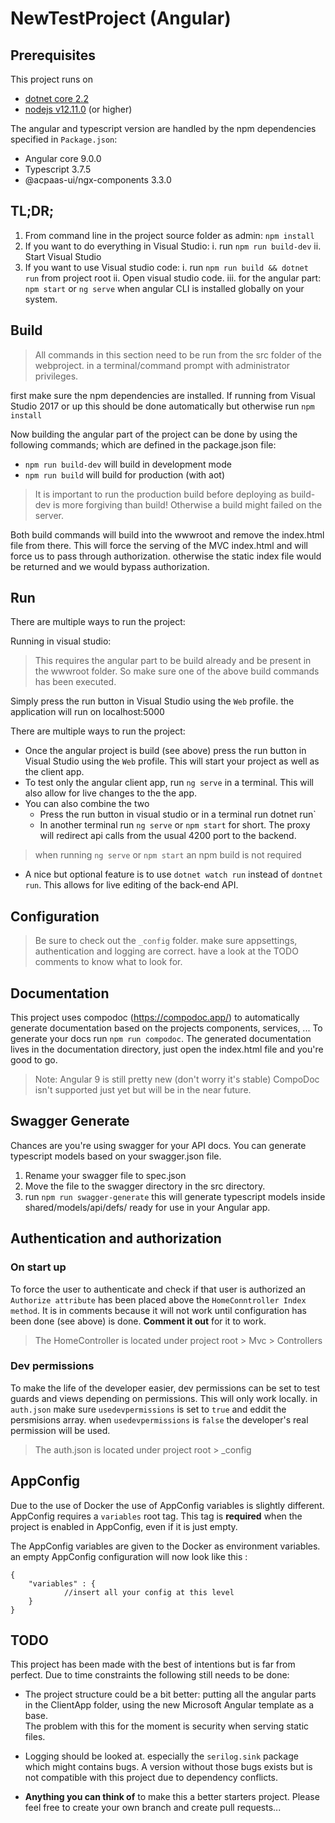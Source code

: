 # NewTestProject (Angular)

## Prerequisites
This project runs on
* [dotnet core 2.2](https://www.microsoft.com/net/download/core)
* [nodejs v12.11.0](https://nodejs.org/en/download/)  (or higher)

The angular and typescript version are handled by the npm dependencies specified in `Package.json`:
* Angular core 9.0.0
* Typescript 3.7.5
* @acpaas-ui/ngx-components 3.3.0

## TL;DR;

 1. From command line in the project source folder as admin: `npm install` 
 2. If you want to do everything in Visual Studio:
	i. run `npm run build-dev`
	ii.  Start Visual Studio 
3. If you want to use Visual studio code:
    i. run `npm run build && dotnet run` from project root
    ii. Open visual studio code.
    iii. for the angular part: `npm start` or `ng serve` when angular CLI is installed globally on your system.

## Build

> All commands in this section need to be run from the src folder of the webproject.
>in a terminal/command prompt with administrator privileges.

first make sure the npm dependencies are installed.
If running from Visual Studio 2017 or up this should be done automatically but otherwise run
`npm install`

Now building the angular part of the project can be done by using the following commands; which are defined in the package.json file:

 - `npm run build-dev` will build in development mode
 - `npm run build` will build for production (with aot)

> It is important to run the production build before deploying as build-dev is more forgiving than build!  Otherwise a build might failed on the server.

Both build commands will build into the wwwroot and remove the index.html file from there.
This will force the serving of the MVC index.html and will force us to pass through authorization.  otherwise the static index file would be returned and we would bypass authorization.

## Run

There are multiple ways to run the project:

Running in visual studio:

>This requires the angular part to be build already and be present in the wwwroot folder. So make sure one of the above build commands has been executed.

Simply press the run button in Visual Studio  using the `Web` profile.
the application will run on localhost:5000



There are multiple ways to run the project:
*  Once the angular project is build (see above) press the run button in Visual Studio  using the `Web` profile.
		This will start your project as well as the client app.		
* To test only the angular client app, run `ng serve` in a terminal.
		This will also allow for live changes to the the app.
* You can also combine the two
	* Press the run button in visual studio or in a terminal run dotnet run`    
	 * In another terminal run `ng serve` or `npm start` for short.  The proxy will redirect api calls from the usual 4200 port to the backend.

>when running `ng serve` or `npm start` an npm build is not required

* A nice but optional feature is to use `dotnet watch run` instead of `dontnet run`. This allows for live editing of the back-end API.

## Configuration

>Be sure to check out the `_config` folder.
make sure appsettings, authentication and logging are correct. 
have a look at the TODO comments to know what to look for.

## Documentation

This project uses compodoc (https://compodoc.app/) to automatically generate documentation based on the projects components, services, ...
To generate your docs run `npm run compodoc`. The generated documentation lives in the documentation directory, just open the index.html file and you're good to go.

>Note: Angular 9 is still pretty new (don't worry it's stable) CompoDoc isn't supported just yet but will be in the near future.

## Swagger Generate

Chances are you're using swagger for your API docs. You can generate typescript models based on your swagger.json file.

1. Rename your swagger file to spec.json
2. Move the file to the swagger directory in the src directory.
3. run `npm run swagger-generate` this will generate typescript models inside shared/models/api/defs/ ready for use in your Angular app.

## Authentication and authorization

### On start up
To force the user to authenticate and check if that user is authorized an  `Authorize attribute` has been placed above the `HomeConntroller Index method`.
It is in  comments because it will not work until configuration has been done (see above) is done. **Comment it out** for it to work.

> The HomeController is located under project root > Mvc > Controllers

### Dev permissions

To make the life of the developer easier, dev permissions can be set to test guards and views depending on permissions. This will only work locally.
in  `auth.json`  make sure `usedevpermissions` is set to `true` and eddit the persmisions array.
when `usedevpermissions` is `false` the developer's real permission will be used.

> The auth.json is located under project root > _config

## AppConfig

Due to the use of Docker the use of AppConfig variables is slightly different.
AppConfig requires a `variables` root tag.
This tag is **required** when the project is enabled in AppConfig, even if it is just empty.

The AppConfig variables are given to the Docker as environment variables.
an empty AppConfig configuration will now look like this :
```
{
	"variables" : {
			//insert all your config at this level
	}
}
```
## TODO

This project has been made with the best of intentions but is far from perfect.
Due to time constraints the following still needs to be done:

 * The project structure could be a bit better: putting all the angular parts in the ClientApp folder, using the new Microsoft Angular template as a base.	 
	 The problem with this for the moment is security when serving static files.
	 
* Logging should be looked at.  especially the `serilog.sink` package which might contains bugs. A version without those bugs exists but is not compatible with this project due to dependency conflicts.

* **Anything you can think of** to make this a better starters project. Please feel free to create your own branch and create pull requests...

